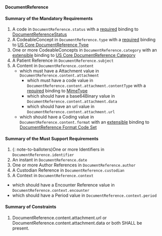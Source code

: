 **DocumentReference**

#### Summary of the Mandatory Requirements
1.  A  code  in `DocumentReference.status`
with a [required](http://hl7.org/fhir/R4/terminologies.html#required)
 binding to [DocumentReferenceStatus](http://hl7.org/fhir/ValueSet/document-reference-status)
1.  A  CodeableConcept  in `DocumentReference.type`
with a [required](http://hl7.org/fhir/R4/terminologies.html#required)
 binding to [US Core DocumentReference Type](ValueSet-us-core-documentreference-type.html)
1. One or more  CodeableConcepts  in `DocumentReference.category`
with an [extensible](http://hl7.org/fhir/R4/terminologies.html#extensible)
 binding to [US Core DocumentReference Category](ValueSet-us-core-documentreference-category.html)
1.  A Patient Reference  in `DocumentReference.subject`
1.  A  Content  in `DocumentReference.content`
      - which must have a  Attachment value  in `DocumentReference.content.attachment`
         - which must have a  code value  in `DocumentReference.content.attachment.contentType`
with a [required](http://hl7.org/fhir/R4/terminologies.html#required)
 binding to [MimeType](http://hl7.org/fhir/ValueSet/mimetypes|4.0.0)
         - which should have a  base64Binary value  in `DocumentReference.content.attachment.data`
         - which should have an  url value  in `DocumentReference.content.attachment.url`
      - which should have a  Coding value  in `DocumentReference.content.format`
with an [extensible](http://hl7.org/fhir/R4/terminologies.html#extensible)
 binding to [DocumentReference Format Code Set](http://hl7.org/fhir/ValueSet/formatcodes)

#### Summary of the Must Support Requirements
1. {: note-to-balloters)One or more  Identifiers  in `DocumentReference.identifier`
1.  An  instant  in `DocumentReference.date`
1. One or more Author References  in `DocumentReference.author`
1.  A Custodian Reference  in `DocumentReference.custodian`
1.  A  Context  in `DocumentReference.context`
   - which should have a Encounter Reference value  in `DocumentReference.context.encounter`
   - which should have a  Period value  in `DocumentReference.context.period`

#### Summary of Constraints
1. DocumentReference.content.attachment.url or  DocumentReference.content.attachment.data or both SHALL be present.
